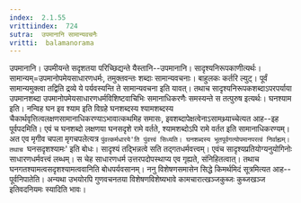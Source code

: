 ```yaml
---
index:  2.1.55
vrittiindex:  724
sutra:  उपमानानि सामान्यवचनैः
vritti:  balamanorama 
---
```


उपमानानि। उपमीयन्ते सदृशतया परिच्छिद्यन्ते यैस्तानि--उपमानानि। सादृश्यनिरूपकाणीत्यर्थः। सामान्यम्=उपमानोपमेयसाधारणधर्मः, तमुक्तवन्तः शब्दाः सामान्यवचनाः। बाहुलकः कर्तरि ल्युट्। पूर्वं सामान्यमुक्त्वा तद्विति द्रव्ये ये पर्यवस्यन्ति ते सामान्यवचना इति यावत्। तथाच सादृश्यनिरूपकशब्दाऽपरपर्याया उपमानशब्दा उपमानोपमेयसाधारणधर्मविशिष्टवाचिभिः समानाधिकरणैः समस्यन्ते स तत्पुरुष इत्यर्थः। घनश्याम इति। नन्विह घन इव श्याम इति विग्रहे घनशब्दस्य श्यामशब्दस्य चैकार्थवृत्तित्वलक्षणसामानाधिकरण्याऽभावात्कथमिह समासः, इवशब्दापेक्षत्वेनाऽसामथ्र्याच्चेत्यत आह--इह पूर्वपदमिति। एवं च घनशब्दो लक्षणया घनसदृशे रामे वर्तते, श्यामशब्दोऽपि रामे वर्तत इति सामानाधिकरण्यम्। अत एव मृगीव चपला मृगचपलेत्यत्र `पुंवत्कर्मधारये'ति पुंवत्त्वं सिध्यति। घनशब्दस्य भूतपूर्वगत्योपमानपरत्वं निर्वाह्यम्। तथाच `घनसदृशश्यामः' इति बोधः। सादृश्यं तद्भिन्नत्वे सति तद्गतधर्मवत्त्वम्। एवंच सादृश्यप्रतियोग्यनुयोगिनोः साधारणधर्मवत्त्वं लब्धम्। स चेह साधारणधर्म उत्तरपदोपस्थाप्य एव गृह्यते, संनिहितत्वात्। तथाच घनगतश्यामत्वसदृशश्यामत्ववानिति बोधपर्यवसानम्। ननु विशेषणसमासेन सिद्धे किमर्थमिदं सूत्रमित्यत आह--पूर्वनिपातेति। अन्यथा उभयोरपि गुणवचनतया विशेषणविशेष्यभावे कामचारात्खञ्जकुब्जः कुब्जखञ्ज इतिवदनियमः स्यादिति भावः। 

